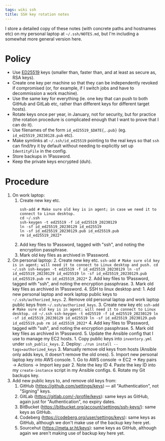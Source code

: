 ```yaml
---
tags: wiki ssh
title: SSH key rotation notes
---
```


I store a detailed copy of these notes (with concrete paths and hostnames etc) on my personal laptop at `~/.ssh/NOTES.md`, but I'm including a somewhat more general version here.

# Policy

- Use [ED25519](https://en.wikipedia.org/wiki/EdDSA) keys (smaller than, faster than, and at least as secure as, RSA keys).
- Create one key per machine so that they can be independently revoked if compromised (or, for example, if I switch jobs and have to decommission a work machine).
- Use the same key for everything (ie. one key that can push to both GitHub and GitLab etc, rather than different keys for different target hosts).
- Rotate keys once per year, in January, not for security, but for practice (the rotation procedure is complicated enough that I want to prove that I can do it).
- Use filenames of the form `id_ed25519_$DATE{,.pub}` (eg. `id_ed25519_20230128.pub` etc).
- Make symlinks at `~/.ssh/id_ed25519` pointing to the real keys so that `ssh` can find/try it by default without needing to explicitly set up `IdentityFile` in the config.
- Store backups in 1Password.
- Keep the private keys encrypted (duh).

# Procedure

1.  On work laptop:
    1.  Create new key etc.
        ```
        ssh-add # Make sure old key is in agent; in case we need it to connect to Linux desktop.
        cd ~/.ssh
        ssh-keygen -t ed25519 -f id_ed25519_20230129
        ln -sf id_ed25519_20230129 id_ed25519
        ln -sf id_ed25519_20230129.pub id_ed25519.pub
        rm id_ed25519_2022*
        ```
    2.  Add key files to 1Password, tagged with "ssh", and noting the encryption passphrase.
    3.  Mark old key files as archived in 1Password.
2.  On personal laptop:
    2.  Create new key etc.
        ```
        ssh-add # Make sure old key is in agent; will need it to connect to Linux desktop and push.
        cd ~/.ssh
        ssh-keygen -t ed25519 -f id_ed25519_20230129
        ln -sf id_ed25519_20230129 id_ed25519
        ln -sf id_ed25519_20230129.pub id_ed25519.pub
        rm id_ed25519_2022*
        ```
    2.  Add key files to 1Password, tagged with "ssh", and noting the encryption passphrase.
    3.  Mark old key files as archived in 1Password.
    4.  SSH to linux desktop and:
        1.  Add new personal laptop and work laptop public keys to `~/.ssh/authorized_keys`.
        2.  Remove old personal laptop and work laptop public keys from `~/.ssh/authorized_keys`.
        3.  Create new key etc
            ```
            ssh-add # Make sure old key is in agent; will need it to connect to Linux desktop.
            cd ~/.ssh
            ssh-keygen -t ed25519 -f id_ed25519_20230129
            ln -sf id_ed25519_20230129 id_ed25519
            ln -sf id_ed25519_20230129.pub id_ed25519.pub
            rm id_ed25519_2022*
            ```
        4.  Add key files to 1Password, tagged with "ssh", and noting the encryption passphrase.
        5.  Mark old key files as archived in 1Password.
    5.  Update the Ansible config that I use to manage my EC2 hosts.
        1.  Copy public keys into `inventory.yml` under `ssh_public_keys`.
        2.  Deploy:
            ```
            ./run install --tags=authorized_keys
            ```
        3.  Manually remove old keys from hosts (Ansible only adds keys, it doesn't remove the old ones).
    5.  Import new personal laptop key into AWS console.
        1. Go to AWS console → EC2 → Key pairs → Actions → Import key pair
        2. Note the key ID
        4. Paste the key ID into my `create-instance` script in my Ansible configs.
    6.  Rotate my Git backups key.
3.  Add new public keys to, and remove old keys from:
    1.  GitHub (https://github.com/settings/keys) — all "Authentication", not "Signing" keys.
    2.  GitLab (https://gitlab.com/-/profile/keys): same keys as GitHub, again just for "Authentication", no expiry dates.
    3.  BitBucket (https://bitbucket.org/account/settings/ssh-keys/): same keys as GitHub.
    4.  Codeberg (https://codeberg.org/user/settings/keys): same keys as GitHub, although we don't make use of the backup key here yet.
    5.  Sourcehut (https://meta.sr.ht/keys): same keys as GitHub, although again we aren't making use of backup key here yet.

